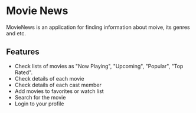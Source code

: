 # Movie News

MovieNews is an application for finding information about moive, its genres and etc.


## Features

- Check lists of movies as "Now Playing", "Upcoming", "Popular", "Top Rated".
- Check details of each movie
- Check details of each cast member
- Add movies to favorites or watch list
- Search for the movie
- Login to your profile
